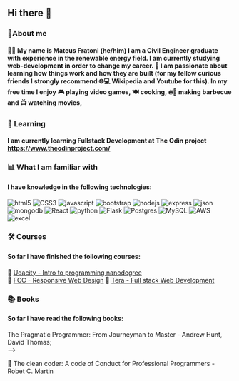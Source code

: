 ## Hi there 👋


### 🚀About me
#### 👨‍🎓 My name is Mateus Fratoni (he/him) I am a Civil Engineer graduate with experience in the renewable energy field. I am currently studying web-development in order to change my career. 📖 I am passionate about learning how things work and how they are built (for my fellow curious friends I strongly recommend 🌐💻 Wikipedia and Youtube for this). In my free time I enjoy 🎮 playing video games, 🍽️ cooking, 🔥🍖 making barbecue and 📺 watching movies,

<!-- ### Portfolio
#### You can check out my HTML portfolio here: https://responsive-web-design-bay.vercel.app/ -->

### 🌱 Learning
#### I am currently learning Fullstack Development at The Odin project https://www.theodinproject.com/


### 📊 What I am familiar with
#### I have knowledge in the following technologies:

![html5](https://img.shields.io/badge/HTML5-E34F26?style=for-the-badge&logo=html5&logoColor=white)
![CSS3](https://img.shields.io/badge/CSS3-1572B6?style=for-the-badge&logo=css3&logoColor=white)
![javascript](https://img.shields.io/badge/JavaScript-F7DF1E?style=for-the-badge&logo=javascript&logoColor=black)
![bootstrap](https://img.shields.io/badge/Bootstrap-563D7C?style=for-the-badge&logo=bootstrap&logoColor=white)
![nodejs](https://img.shields.io/badge/Node.js-43853D?style=for-the-badge&logo=node.js&logoColor=white)
![express](https://img.shields.io/badge/Express.js-404D59?style=for-the-badge)
![json](https://img.shields.io/badge/json-5E5C5C?style=for-the-badge&logo=json&logoColor=white)
![mongodb](https://img.shields.io/badge/MongoDB-4EA94B?style=for-the-badge&logo=mongodb&logoColor=white)
![React](https://img.shields.io/badge/react-%2320232a.svg?style=for-the-badge&logo=react&logoColor=%2361DAFB)
![python](https://img.shields.io/badge/Python-14354C?style=for-the-badge&logo=python&logoColor=white)
![Flask](https://img.shields.io/badge/flask-%23000.svg?style=for-the-badge&logo=flask&logoColor=white)
![Postgres](https://img.shields.io/badge/postgres-%23316192.svg?style=for-the-badge&logo=postgresql&logoColor=white)
![MySQL](https://img.shields.io/badge/mysql-%2300f.svg?style=for-the-badge&logo=mysql&logoColor=white)
![AWS](https://img.shields.io/badge/AWS-%23FF9900.svg?style=for-the-badge&logo=amazon-aws&logoColor=white)
![excel](https://img.shields.io/badge/Microsoft_Excel-217346?style=for-the-badge&logo=microsoft-excel&logoColor=white)


### 🛠️ Courses
#### So far I have finished the following courses:

📘 [Udacity - Intro to programming nanodegree](https://www.udacity.com/course/intro-to-programming-nanodegree--nd000) <br>
📗 [FCC - Responsive Web Design](https://www.freecodecamp.org/learn/responsive-web-design)
📙 [Tera - Full stack Web Development](https://somostera.com/)
<!--📙 [FCC - Algorithms and Data Structures](https://www.freecodecamp.org/learn/javascript-algorithms-and-data-structures/)-->

### 📚 Books
#### So far I have read the following books:

<!-- 🔎📖 Reading --> The Pragmatic Programmer: From Journeyman to Master - Andrew Hunt, David Thomas; <br> -->
📕 The clean coder: A code of Conduct for Professional Programmers - Robet C. Martin

<!--
**Fratoni-Mateus/Fratoni-Mateus** is a ✨ _special_ ✨ repository because its `README.md` (this file) appears on your GitHub profile.

Here are some ideas to get you started:

- 🔭 I’m currently working on ...
- 🌱 I’m currently learning ...
- 👯 I’m looking to collaborate on ...
- 🤔 I’m looking for help with ...
- 💬 Ask me about ...
- 📫 How to reach me: ...
- 😄 Pronouns: ...
- ⚡ Fun fact: ...
-->
